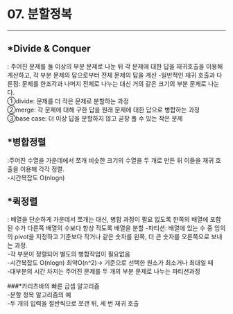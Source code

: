 # 07. 분할정복  
---------------

## *Divide & Conquer
: 주어진 문제를 둘 이상의 부분 문제로 나눈 뒤 각 문제에 대한 답을 재귀호출을 이용해 계산하고, 각 부분 문제의 답으로부터 전체 문제의 답을 계산
-일반적인 재귀 호출과 다른점: 문제를 한조각과 나머지 전체로 나누는 대신 거의 같은 크기의 부분 문제로 나눈다.  
➀divide: 문제를 더 작은 문제로 분할하는 과정  
➁merge: 각 문제에 대해 구한 답을 원래 문제에 대한 답으로 병합하는 과정  
➂base case: 더 이상 답을 분할하지 않고 곧장 풀 수 있는 작은 문제   
    
## *병합정렬  
:주어진 수열을 가운데에서 쪼개 비슷한 크기의 수열을 두 개로 만든 뒤 이들을 재귀 호출을 이용해 각각 정렬.  
-시간복잡도 O(nlogn)  
  
## *퀵정렬  
: 배열을 단순하게 가운데서 쪼개는 대신, 병합 과정이 필요 없도록 한쪽의 배열에 포함된 수가 다른쪽 배열의 수보다 항상 작도록 배열을 분할
-파티션: 배열에 있는 수 중 임의의 pivot을 지정하고 기준보다 작거나 같은 숫자를 왼쪽, 더 큰 숫자를 오른쪽으로 보내는 과정.   
-각 부분이 정렬되어 별도의 병합작업이 필요없음  
-시간복잡도 O(nlogn)  최악O(n^2)-> 기준으로 선택한 원소가 최소거나 최대일 때   
-대부분의 시간 차지는 주어진 문제를 두 개의 부분 문제로 나누는 파티션과정  
  
###*카리츠바의 빠른 곱셈 알고리즘  
-분할 정복 알고리즘의 예  
-두 개의 입력을 절반씩으로 쪼갠 뒤, 세 번 재귀 호출  
